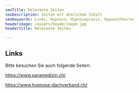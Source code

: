 ```yaml
---
seoTitle: Relevante Seiten
seoDescription: Seiten mit ähnlichem Inhalt
seoKeywords: Links, Hypnose, Hypnosepraxis, Hypnostheorie
headerimage: /assets/headerimage.jpg
headertitle: Relevante Seiten

---
```


## Links
Bitte besuchen Sie auch folgende Seiten:

https://www.paramedizin.ch/

https://www.hypnose-dachverband.ch/